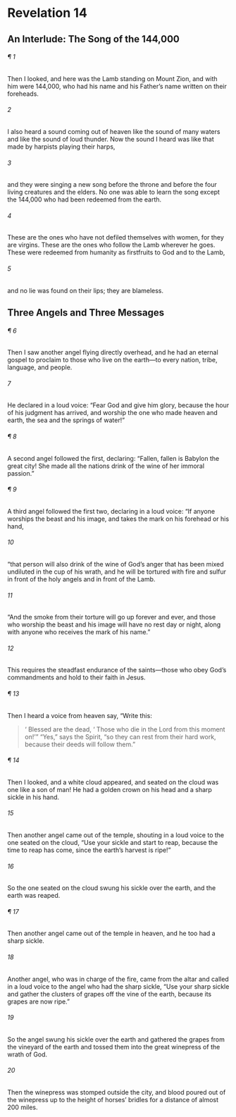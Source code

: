 # Revelation 14
## An Interlude: The Song of the 144,000
###### ¶ 1
Then I looked, and here was the Lamb standing on Mount Zion, and with him were 144,000, who had his name and his Father’s name written on their foreheads.
###### 2
I also heard a sound coming out of heaven like the sound of many waters and like the sound of loud thunder. Now the sound I heard was like that made by harpists playing their harps,
###### 3
and they were singing a new song before the throne and before the four living creatures and the elders. No one was able to learn the song except the 144,000 who had been redeemed from the earth.
###### 4
These are the ones who have not defiled themselves with women, for they are virgins. These are the ones who follow the Lamb wherever he goes. These were redeemed from humanity as firstfruits to God and to the Lamb,
###### 5
and no lie was found on their lips; they are blameless.
## Three Angels and Three Messages
###### ¶ 6
Then I saw another angel flying directly overhead, and he had an eternal gospel to proclaim to those who live on the earth—to every nation, tribe, language, and people.
###### 7
He declared in a loud voice: “Fear God and give him glory, because the hour of his judgment has arrived, and worship the one who made heaven and earth, the sea and the springs of water!”
###### ¶ 8
A second angel followed the first, declaring: “Fallen, fallen is Babylon the great city! She made all the nations drink of the wine of her immoral passion.”
###### ¶ 9
A third angel followed the first two, declaring in a loud voice: “If anyone worships the beast and his image, and takes the mark on his forehead or his hand,
###### 10
“that person will also drink of the wine of God’s anger that has been mixed undiluted in the cup of his wrath, and he will be tortured with fire and sulfur in front of the holy angels and in front of the Lamb.
###### 11
“And the smoke from their torture will go up forever and ever, and those who worship the beast and his image will have no rest day or night, along with anyone who receives the mark of his name.”
###### 12
This requires the steadfast endurance of the saints—those who obey God’s commandments and hold to their faith in Jesus.
###### ¶ 13
Then I heard a voice from heaven say, “Write this:
>  ‘ Blessed are the dead,
>  ‘ Those who die in the Lord from this moment on!’”
“Yes,” says the Spirit, “so they can rest from their hard work, because their deeds will follow them.”
###### ¶ 14
Then I looked, and a white cloud appeared, and seated on the cloud was one like a son of man! He had a golden crown on his head and a sharp sickle in his hand.
###### 15
Then another angel came out of the temple, shouting in a loud voice to the one seated on the cloud, “Use your sickle and start to reap, because the time to reap has come, since the earth’s harvest is ripe!”
###### 16
So the one seated on the cloud swung his sickle over the earth, and the earth was reaped.
###### ¶ 17
Then another angel came out of the temple in heaven, and he too had a sharp sickle.
###### 18
Another angel, who was in charge of the fire, came from the altar and called in a loud voice to the angel who had the sharp sickle, “Use your sharp sickle and gather the clusters of grapes off the vine of the earth, because its grapes are now ripe.”
###### 19
So the angel swung his sickle over the earth and gathered the grapes from the vineyard of the earth and tossed them into the great winepress of the wrath of God.
###### 20
Then the winepress was stomped outside the city, and blood poured out of the winepress up to the height of horses’ bridles for a distance of almost 200 miles.

